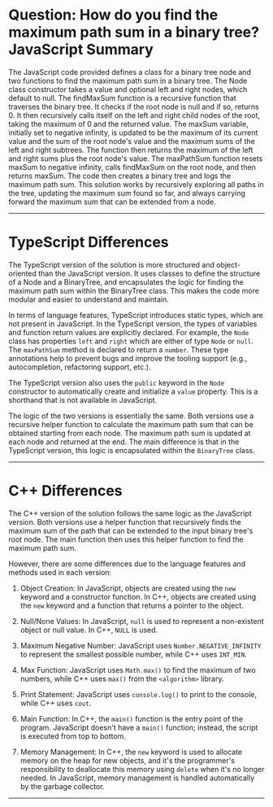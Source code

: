 # Question: How do you find the maximum path sum in a binary tree? JavaScript Summary

The JavaScript code provided defines a class for a binary tree node and two functions to find the maximum path sum in a binary tree. The Node class constructor takes a value and optional left and right nodes, which default to null. The findMaxSum function is a recursive function that traverses the binary tree. It checks if the root node is null and if so, returns 0. It then recursively calls itself on the left and right child nodes of the root, taking the maximum of 0 and the returned value. The maxSum variable, initially set to negative infinity, is updated to be the maximum of its current value and the sum of the root node's value and the maximum sums of the left and right subtrees. The function then returns the maximum of the left and right sums plus the root node's value. The maxPathSum function resets maxSum to negative infinity, calls findMaxSum on the root node, and then returns maxSum. The code then creates a binary tree and logs the maximum path sum. This solution works by recursively exploring all paths in the tree, updating the maximum sum found so far, and always carrying forward the maximum sum that can be extended from a node.

---

# TypeScript Differences

The TypeScript version of the solution is more structured and object-oriented than the JavaScript version. It uses classes to define the structure of a Node and a BinaryTree, and encapsulates the logic for finding the maximum path sum within the BinaryTree class. This makes the code more modular and easier to understand and maintain.

In terms of language features, TypeScript introduces static types, which are not present in JavaScript. In the TypeScript version, the types of variables and function return values are explicitly declared. For example, the `Node` class has properties `left` and `right` which are either of type `Node` or `null`. The `maxPathSum` method is declared to return a `number`. These type annotations help to prevent bugs and improve the tooling support (e.g., autocompletion, refactoring support, etc.).

The TypeScript version also uses the `public` keyword in the `Node` constructor to automatically create and initialize a `value` property. This is a shorthand that is not available in JavaScript.

The logic of the two versions is essentially the same. Both versions use a recursive helper function to calculate the maximum path sum that can be obtained starting from each node. The maximum path sum is updated at each node and returned at the end. The main difference is that in the TypeScript version, this logic is encapsulated within the `BinaryTree` class.

---

# C++ Differences

The C++ version of the solution follows the same logic as the JavaScript version. Both versions use a helper function that recursively finds the maximum sum of the path that can be extended to the input binary tree's root node. The main function then uses this helper function to find the maximum path sum.

However, there are some differences due to the language features and methods used in each version:

1. Object Creation: In JavaScript, objects are created using the `new` keyword and a constructor function. In C++, objects are created using the `new` keyword and a function that returns a pointer to the object.

2. Null/None Values: In JavaScript, `null` is used to represent a non-existent object or null value. In C++, `NULL` is used.

3. Maximum Negative Number: JavaScript uses `Number.NEGATIVE_INFINITY` to represent the smallest possible number, while C++ uses `INT_MIN`.

4. Max Function: JavaScript uses `Math.max()` to find the maximum of two numbers, while C++ uses `max()` from the `<algorithm>` library.

5. Print Statement: JavaScript uses `console.log()` to print to the console, while C++ uses `cout`.

6. Main Function: In C++, the `main()` function is the entry point of the program. JavaScript doesn't have a `main()` function; instead, the script is executed from top to bottom.

7. Memory Management: In C++, the `new` keyword is used to allocate memory on the heap for new objects, and it's the programmer's responsibility to deallocate this memory using `delete` when it's no longer needed. In JavaScript, memory management is handled automatically by the garbage collector.

---
